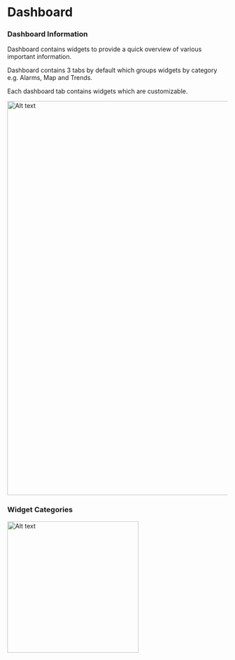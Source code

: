# Dashboard

### Dashboard Information
Dashboard contains widgets to provide a quick overview of various important information.

<note>
<p>Dashboard contains 3 tabs by default which groups widgets by category e.g. Alarms, Map and Trends.</p>
<p>Each dashboard tab contains widgets which are customizable.</p>
</note>
<img src="dashboard.png" alt="Alt text" width="900" thumbnail="true"/>

### Widget Categories
<img src="dashboard_widgets_category.png" alt="Alt text" width="300" thumbnail="true"/>
